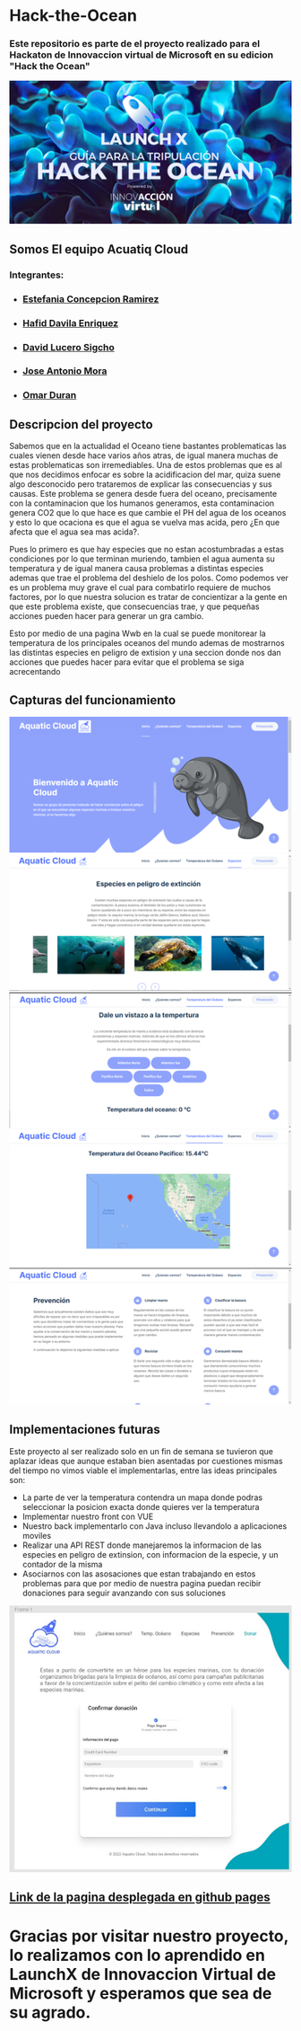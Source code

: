 # Hack-the-Ocean
### Este repositorio es parte de el proyecto realizado para el Hackaton de Innovaccion virtual de Microsoft en su edicion "Hack the Ocean"
![imagen Launch](https://github.com/JAntonioMoraG/Hack-the-Ocean/blob/main/assets/Guia-Tripulacion.png)

## Somos El equipo Acuatiq Cloud
### Integrantes: 
* ### [Estefania Concepcion Ramirez](https://github.com/RMEstefania)
* ### [Hafid Davila Enriquez](https://github.com/Hafid-Davila)
* ### [David Lucero Sigcho](https://github.com/DaidLuceroSigcho)
* ### [Jose Antonio Mora](https://github.com/JAntonioMoraG)
* ### [Omar Duran](https://github.com/ohm10x)

## Descripcion del proyecto
Sabemos que en la actualidad el Oceano tiene bastantes problematicas las cuales vienen desde hace varios años atras, de igual manera muchas de estas problematicas son irremediables. 
Una de estos problemas que es al que nos decidimos enfocar es sobre la acidificacion del mar, quiza suene algo desconocido pero trataremos de explicar las consecuencias y sus causas. 
Este problema se genera desde fuera del oceano, precisamente con la contaminacion que los humanos generamos, esta contaminacion genera CO2 que lo que hace es que cambie el PH del agua de los oceanos y esto lo que ocaciona es que el agua se vuelva mas acida, pero ¿En que afecta que el agua sea mas acida?.

Pues lo primero es que hay especies que no estan acostumbradas a estas condiciones por lo que terminan muriendo, tambien el agua aumenta su temperatura y de igual manera causa problemas a distintas especies ademas que trae el problema del deshielo de los polos.
Como podemos ver es un problema muy grave el cual para combatirlo requiere de muchos factores, por lo que nuestra solucion es tratar de concientizar a la gente en que este problema existe, que consecuencias trae, y que pequeñas acciones pueden hacer para generar un gra cambio.

Esto por medio de una pagina Wwb en la cual se puede monitorear la temperatura de los principales oceanos del mundo ademas de mostrarnos las distintas especies en peligro de extision y una seccion donde nos dan acciones que puedes hacer para evitar que el problema se siga acrecentando 

## Capturas del funcionamiento 
![HOME](https://github.com/JAntonioMoraG/Hack-the-Ocean/blob/main/assets/home.png)
![Especies](https://github.com/JAntonioMoraG/Hack-the-Ocean/blob/main/assets/especies.png)
![TEMP1](https://github.com/JAntonioMoraG/Hack-the-Ocean/blob/main/assets/temp1.png)
![TEMP2](https://github.com/JAntonioMoraG/Hack-the-Ocean/blob/main/assets/temp2.png)
![prevencion](https://github.com/JAntonioMoraG/Hack-the-Ocean/blob/main/assets/prevencion.png)

## Implementaciones futuras

Este proyecto al ser realizado solo en un fin de semana se tuvieron que aplazar ideas que aunque estaban bien asentadas por cuestiones mismas del tiempo no vimos viable el implementarlas, entre las ideas principales son:
* La parte de ver la temperatura contendra un mapa donde podras seleccionar la posicion exacta donde quieres ver la temperatura
* Implementar nuestro front con VUE 
* Nuestro back implementarlo con Java incluso llevandolo a aplicaciones moviles
* Realizar una API REST donde manejaremos la informacion de las especies en peligro de extinsion, con informacion de la especie, y un contador de la misma 
* Asociarnos con las asosaciones que estan trabajando en estos problemas para que por medio de nuestra pagina puedan recibir donaciones para seguir avanzando con sus soluciones

![implemetaciones futuras](https://github.com/JAntonioMoraG/Hack-the-Ocean/blob/main/assets/Implementacion_futura.jpg)

## [Link de la pagina desplegada en github pages](https://jantoniomorag.github.io/Hack-the-Ocean/temperatura.html)

# Gracias por visitar nuestro proyecto, lo realizamos con lo aprendido en LaunchX de Innovaccion Virtual de Microsoft y esperamos que sea de su agrado.
